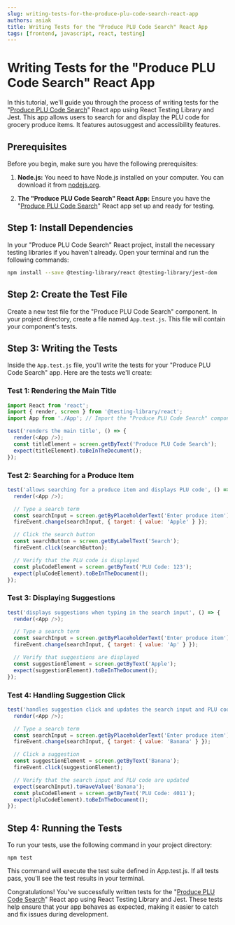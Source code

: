```yaml
---
slug: writing-tests-for-the-produce-plu-code-search-react-app
authors: asiak
title: Writing Tests for the "Produce PLU Code Search" React App
tags: [frontend, javascript, react, testing]
---
```


# Writing Tests for the "Produce PLU Code Search" React App

In this tutorial, we'll guide you through the process of writing tests for the "[Produce PLU Code Search](https://github.com/asiakay/Produce-PLU-Code-Search)" React app using React Testing Library and Jest. This app allows users to search for and display the PLU code for grocery produce items. It features autosuggest and accessibility features.

## Prerequisites

Before you begin, make sure you have the following prerequisites:

1. **Node.js:** You need to have Node.js installed on your computer. You can download it from [nodejs.org](https://nodejs.org/).

2. **The "Produce PLU Code Search" React App:** Ensure you have the "[Produce PLU Code Search](https://github.com/asiakay/Produce-PLU-Code-Search)" React app set up and ready for testing.

## Step 1: Install Dependencies

In your "Produce PLU Code Search" React project, install the necessary testing libraries if you haven't already. Open your terminal and run the following commands:

```bash
npm install --save @testing-library/react @testing-library/jest-dom
```

## Step 2: Create the Test File

Create a new test file for the "Produce PLU Code Search" component. In your project directory, create a file named `App.test.js`. This file will contain your component's tests.

## Step 3: Writing the Tests

Inside the `App.test.js` file, you'll write the tests for your "Produce PLU Code Search" app. Here are the tests we'll create:

### Test 1: Rendering the Main Title

```javaScript
import React from 'react';
import { render, screen } from '@testing-library/react';
import App from './App'; // Import the "Produce PLU Code Search" component

test('renders the main title', () => {
  render(<App />);
  const titleElement = screen.getByText('Produce PLU Code Search');
  expect(titleElement).toBeInTheDocument();
});
```

### Test 2: Searching for a Produce Item

```javaScript
test('allows searching for a produce item and displays PLU code', () => {
  render(<App />);

  // Type a search term
  const searchInput = screen.getByPlaceholderText('Enter produce item');
  fireEvent.change(searchInput, { target: { value: 'Apple' } });

  // Click the search button
  const searchButton = screen.getByLabelText('Search');
  fireEvent.click(searchButton);

  // Verify that the PLU code is displayed
  const pluCodeElement = screen.getByText('PLU Code: 123');
  expect(pluCodeElement).toBeInTheDocument();
});
```

### Test 3: Displaying Suggestions

```javaScript
test('displays suggestions when typing in the search input', () => {
  render(<App />);

  // Type a search term
  const searchInput = screen.getByPlaceholderText('Enter produce item');
  fireEvent.change(searchInput, { target: { value: 'Ap' } });

  // Verify that suggestions are displayed
  const suggestionElement = screen.getByText('Apple');
  expect(suggestionElement).toBeInTheDocument();
});
```

### Test 4: Handling Suggestion Click

```javaScript
test('handles suggestion click and updates the search input and PLU code', () => {
  render(<App />);

  // Type a search term
  const searchInput = screen.getByPlaceholderText('Enter produce item');
  fireEvent.change(searchInput, { target: { value: 'Banana' } });

  // Click a suggestion
  const suggestionElement = screen.getByText('Banana');
  fireEvent.click(suggestionElement);

  // Verify that the search input and PLU code are updated
  expect(searchInput).toHaveValue('Banana');
  const pluCodeElement = screen.getByText('PLU Code: 4011');
  expect(pluCodeElement).toBeInTheDocument();
});
```

## Step 4: Running the Tests

To run your tests, use the following command in your project directory:

`npm test`

This command will execute the test suite defined in App.test.js. If all tests pass, you'll see the test results in your terminal.

Congratulations! You've successfully written tests for the "[Produce PLU Code Search](https://github.com/asiakay/Produce-PLU-Code-Search)" React app using React Testing Library and Jest. These tests help ensure that your app behaves as expected, making it easier to catch and fix issues during development.
